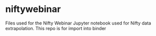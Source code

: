 # niftywebinar
Files used for the Nifty Webinar
Jupyter notebook used for Nifty data extrapolation. This repo is for import into binder
